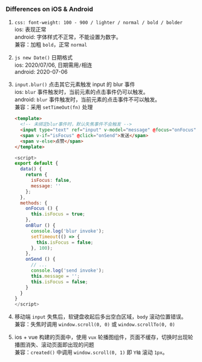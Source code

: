 ### Differences on iOS & Android

1. `css: font-weight: 100 - 900 / lighter / normal / bold / bolder`  
    ios: 表现正常  
    android: 字体样式不正常，不能设置为数字。  
    兼容：加粗 `bold`，正常 `normal`

2. `js new Date()` 日期格式  
    ios: 2020/07/06, 日期需用`/`相连  
    android: 2020-07-06

3. `input.blur()` 点击其它元素触发 input 的 blur 事件  
    ios: `blur` 事件触发时，当前元素的点击事件仍可以触发。  
    android: `blur` 事件触发时，当前元素的点击事件不可以触发。  
    兼容：采用 `setTimeOut(fn)` 处理

    ```html
    <template>
      <!-- 未绑定blur事件时，默认失焦事件不会触发 -->
      <input type="text" ref="input" v-model="message" @focus="onFocus" @blur="onBlur"/>
      <span v-if="isFocus" @click="onSend">发送</span> 
      <span v-else>点赞</span> 
    </template>
    ```
    ```js
    <script>
    export default {
      data() {
        return {
          isFocus: false,
          message: ''
        };
      },
      methods: {
        onFocus () {
          this.isFocus = true;
        },
        onBlur () {
          console.log('blur invoke');
          setTimeout(() => {
            this.isFocus = false;
          }, 100);
        },
        onSend () {
          // ...
          console.log('send invoke');
          this.message = '';
          this.isFocus = false;
        }
      }
    }
    </script>
    ```

4. 移动端 `input` 失焦后，软键盘收起后多出空白区域，`body` 滚动位置错误。  
    兼容：失焦时调用 `window.scroll(0, 0)` 或 `window.scrollTo(0, 0)`

5. ios + vue 构建的页面中，使用 `vux` 轮播图组件，页面不缓存，切换时出现轮播图消失、滚动页面即出现的问题  
    兼容：`created()` 中调用 `window.scroll(0, 1)` 即 `Y轴` 滚动 `1px`。

